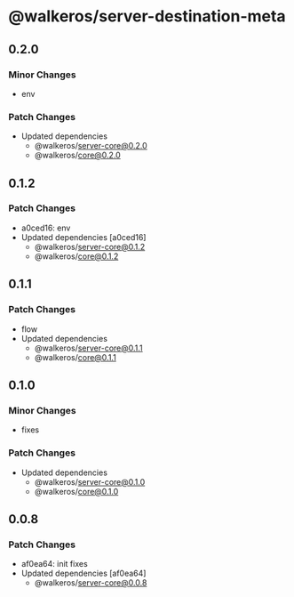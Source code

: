 # @walkeros/server-destination-meta

## 0.2.0

### Minor Changes

- env

### Patch Changes

- Updated dependencies
  - @walkeros/server-core@0.2.0
  - @walkeros/core@0.2.0

## 0.1.2

### Patch Changes

- a0ced16: env
- Updated dependencies [a0ced16]
  - @walkeros/server-core@0.1.2
  - @walkeros/core@0.1.2

## 0.1.1

### Patch Changes

- flow
- Updated dependencies
  - @walkeros/server-core@0.1.1
  - @walkeros/core@0.1.1

## 0.1.0

### Minor Changes

- fixes

### Patch Changes

- Updated dependencies
  - @walkeros/server-core@0.1.0
  - @walkeros/core@0.1.0

## 0.0.8

### Patch Changes

- af0ea64: init fixes
- Updated dependencies [af0ea64]
  - @walkeros/server-core@0.0.8

